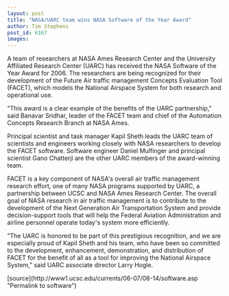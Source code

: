 ```yaml
---
layout: post
title: "NASA/UARC team wins NASA Software of the Year Award"
author: Tim Stephens
post_id: 6167
images:
---
```


<a name="content" id="content"></a>
<p>
  A team of researchers at NASA Ames Research Center and the University Affiliated Research Center (UARC) has received the NASA Software of the Year Award for 2006. The researchers are being recognized for their development of the Future Air traffic management Concepts Evaluation Tool (FACET), which models the National Airspace System for both research and operational use.
</p>
<p>
  "This award is a clear example of the benefits of the UARC partnership," said Banavar Sridhar, leader of the FACET team and chief of the Automation Concepts Research Branch at NASA Ames.
</p>
<p>
  Principal scientist and task manager Kapil Sheth leads the UARC team of scientists and engineers working closely with NASA researchers to develop the FACET software. Software engineer Daniel Mulfinger and principal scientist Gano Chatterji are the other UARC members of the award-winning team.
</p>
<p>
  FACET is a key component of NASA's overall air traffic management research effort, one of many NASA programs supported by UARC, a partnership between UCSC and NASA Ames Research Center. The overall goal of NASA research in air traffic management is to contribute to the development of the Next Generation Air Transportation System and provide decision-support tools that will help the Federal Aviation Administration and airline personnel operate today's system more efficiently.
</p>
<p>
  "The UARC is honored to be part of this prestigious recognition, and we are especially proud of Kapil Sheth and his team, who have been so committed to the development, enhancement, demonstration, and distribution of FACET for the benefit of all as a tool for improving the National Airspace System," said UARC associate director Larry Hogle.
</p>
[source](http://www1.ucsc.edu/currents/06-07/08-14/software.asp "Permalink to software")
